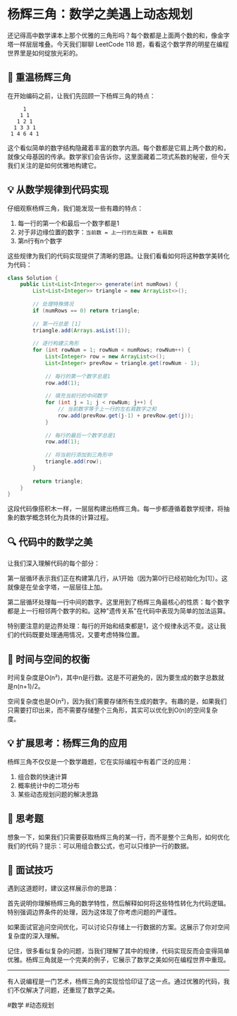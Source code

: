 # 杨辉三角：数学之美遇上动态规划

还记得高中数学课本上那个优雅的三角形吗？每个数都是上面两个数的和，像金字塔一样层层堆叠。今天我们聊聊 LeetCode 118 题，看看这个数学界的明星在编程世界里是如何绽放光彩的。

## 📐 重温杨辉三角

在开始编码之前，让我们先回顾一下杨辉三角的特点：

```
     1
    1 1
   1 2 1
  1 3 3 1
 1 4 6 4 1
```

这个看似简单的数字结构隐藏着丰富的数学内涵。每个数都是它肩上两个数的和，就像父母基因的传承。数学家们会告诉你，这里面藏着二项式系数的秘密，但今天我们关注的是如何优雅地构建它。

## 💡 从数学规律到代码实现

仔细观察杨辉三角，我们能发现一些有趣的特点：

1. 每一行的第一个和最后一个数字都是1
2. 对于非边缘位置的数字：`当前数 = 上一行的左肩数 + 右肩数`
3. 第n行有n个数字

这些规律为我们的代码实现提供了清晰的思路。让我们看看如何将这种数学美转化为代码：



```java
class Solution {
    public List<List<Integer>> generate(int numRows) {
        List<List<Integer>> triangle = new ArrayList<>();
        
        // 处理特殊情况
        if (numRows == 0) return triangle;
        
        // 第一行总是 [1]
        triangle.add(Arrays.asList(1));
        
        // 逐行构建三角形
        for (int rowNum = 1; rowNum < numRows; rowNum++) {
            List<Integer> row = new ArrayList<>();
            List<Integer> prevRow = triangle.get(rowNum - 1);
            
            // 每行的第一个数字总是1
            row.add(1);
            
            // 填充当前行的中间数字
            for (int j = 1; j < rowNum; j++) {
                // 当前数字等于上一行的左右肩数字之和
                row.add(prevRow.get(j-1) + prevRow.get(j));
            }
            
            // 每行的最后一个数字总是1
            row.add(1);
            
            // 将当前行添加到三角形中
            triangle.add(row);
        }
        
        return triangle;
    }
}

```

这段代码像搭积木一样，一层层构建出杨辉三角。每一步都遵循着数学规律，将抽象的数学概念转化为具体的计算过程。

## 🔍 代码中的数学之美

让我们深入理解代码的每个部分：

第一层循环表示我们正在构建第几行，从1开始（因为第0行已经初始化为[1]）。这就像是在垒金字塔，一层层往上加。

第二层循环处理每一行中间的数字。这里用到了杨辉三角最核心的性质：每个数字都是上一行相邻两个数字的和。这种"遗传关系"在代码中表现为简单的加法运算。

特别要注意的是边界处理：每行的开始和结束都是1，这个规律永远不变。这让我们的代码既要处理通用情况，又要考虑特殊位置。

## 🎯 时间与空间的权衡

时间复杂度是O(n²)，其中n是行数。这是不可避免的，因为要生成的数字总数就是n(n+1)/2。

空间复杂度也是O(n²)，因为我们需要存储所有生成的数字。有趣的是，如果我们只需要打印出来，而不需要存储整个三角形，其实可以优化到O(n)的空间复杂度。

## 💡 扩展思考：杨辉三角的应用

杨辉三角不仅仅是一个数学趣题，它在实际编程中有着广泛的应用：

1. 组合数的快速计算
2. 概率统计中的二项分布
3. 某些动态规划问题的解决思路

## 🤔 思考题

想象一下，如果我们只需要获取杨辉三角的某一行，而不是整个三角形，如何优化我们的代码？提示：可以用组合数公式，也可以只维护一行的数据。

## 📝 面试技巧

遇到这道题时，建议这样展示你的思路：

首先说明你理解杨辉三角的数学特性，然后解释如何将这些特性转化为代码逻辑。特别强调边界条件的处理，因为这体现了你考虑问题的严谨性。

如果面试官追问空间优化，可以讨论只存储上一行数据的方案。这展示了你对空间复杂度的深入理解。

记住，很多看似复杂的问题，当我们理解了其中的规律，代码实现反而会变得简单优雅。杨辉三角就是一个完美的例子，它展示了数学之美如何在编程世界中重现。

---


有人说编程是一门艺术，杨辉三角的实现恰恰印证了这一点。通过优雅的代码，我们不仅解决了问题，还重现了数学之美。

  #数学 #动态规划